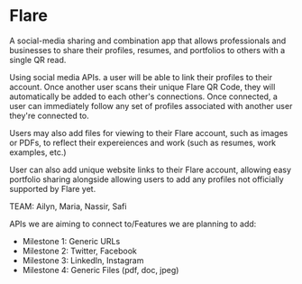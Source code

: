 # Flare

A social-media sharing and combination app that allows professionals and businesses to share their profiles, resumes, and portfolios to others with a single QR read.

Using social media APIs. a user will be able to link their profiles to their account. Once another user scans their unique Flare QR Code, they will automatically be added to each other's connections. Once connected, a user can immediately follow any set of profiles associated with another user they're connected to. 

Users may also add files for viewing to their Flare account, such as images or PDFs, to reflect their expereiences and work (such as resumes, work examples, etc.)

User can also add unique website links to their Flare account, allowing easy portfolio sharing alongside allowing users to add any profiles not officially supported by Flare yet.

TEAM: Ailyn, Maria, Nassir, Safi

APIs we are aiming to connect to/Features we are planning to add:
- Milestone 1: Generic URLs
- Milestone 2: Twitter, Facebook
- Milestone 3: LinkedIn, Instagram
- Milestone 4: Generic Files (pdf, doc, jpeg)
